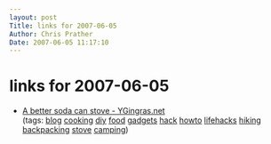 ```yaml
---
layout: post
Title: links for 2007-06-05  
Author: Chris Prather
Date: 2007-06-05 11:17:10
---
```


# links for 2007-06-05
<ul class="delicious">
	<li>
		<div class="delicious-link"><a href="http://ygingras.net/b/2007/6/a-better-soda-can-stove">A better soda can stove - YGingras.net</a></div>
		<div class="delicious-tags">(tags: <a href="http://del.icio.us/perigrin/blog">blog</a> <a href="http://del.icio.us/perigrin/cooking">cooking</a> <a href="http://del.icio.us/perigrin/diy">diy</a> <a href="http://del.icio.us/perigrin/food">food</a> <a href="http://del.icio.us/perigrin/gadgets">gadgets</a> <a href="http://del.icio.us/perigrin/hack">hack</a> <a href="http://del.icio.us/perigrin/howto">howto</a> <a href="http://del.icio.us/perigrin/lifehacks">lifehacks</a> <a href="http://del.icio.us/perigrin/hiking">hiking</a> <a href="http://del.icio.us/perigrin/backpacking">backpacking</a> <a href="http://del.icio.us/perigrin/stove">stove</a> <a href="http://del.icio.us/perigrin/camping">camping</a>)</div>
	</li>
</ul>

